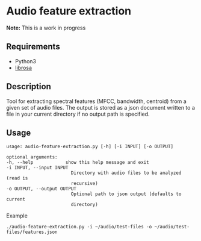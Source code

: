 Audio feature extraction
========================

**Note:** This is a work in progress

Requirements
------------

* Python3
* [librosa](https://github.com/librosa/librosa)

Description
-----------

Tool for extracting spectral features (MFCC, bandwidth, centroid) from a given set of audio files.
The output is stored as a json document written to a file in your current directory if no output path is specified.

Usage
-----

    usage: audio-feature-extraction.py [-h] [-i INPUT] [-o OUTPUT]

    optional arguments:
    -h, --help            show this help message and exit
    -i INPUT, --input INPUT
                            Directory with audio files to be analyzed (read is
                            recursive)
    -o OUTPUT, --output OUTPUT
                            Optional path to json output (defaults to current
                            directory)

Example

    ./audio-feature-extraction.py -i ~/audio/test-files -o ~/audio/test-files/features.json
